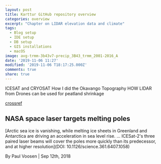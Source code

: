 ```yaml
---
layout: post
title: Karttur GitHub repository overview
categories: overview
excerpt: "Chapter on LIDAR elevation data and climate"
tags:
  - Blog setup
  - IDE setup
  - DB setup
  - GIS installations
  - macOS
image: avg-trmm-3b43v7-precip_3B43_trmm_2001-2016_A
date: '2019-11-06 11:27'
modified: '2019-11-06 T18:17:25.000Z'
comments: true
share: true
---
```


ICESAT and CRYOSAT
How I did the Okavango Topography
HOW LIDAR from Drones can be used for peatland shrinkage

[crossref](karttur.github.io/readingfruits/science/science-361-6407-icesat-2)

## NASA space laser targets melting poles

[Arctic sea ice is vanishing, while melting ice sheets in Greenland and Antarctica are driving an acceleration in sea level rise. ... ICESat-2's three paired laser beams will cover the poles more quickly than its predecessor, and at higher resolution](DOI: 10.1126/science.361.6407.1058)

By Paul Voosen | Sep 12th, 2018
